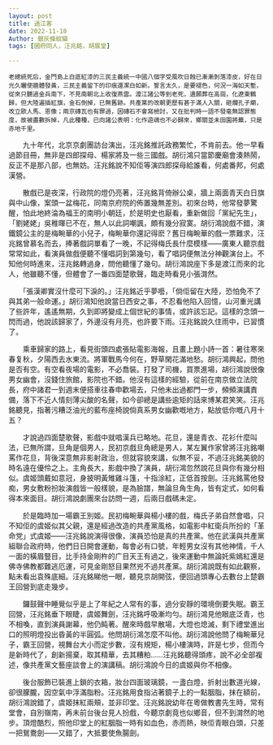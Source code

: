 ```yaml
---
layout: post
title: 過江客
date: 2022-11-10
Author: 銀灰條紋貓
tags: [國府同人，汪兆銘，胡展堂]

--- 
```




    老總統死后，金門島上白底紅漆的三民主義統一中國八個字受風吹日蝕已漸漸剝落漆皮，好在日光久曬使牆體發黃，三民主義留下的印痕還潔白如新。誓言太久，是要褪色，何況一海如天塹，從來只聽過金兵南下，不見南朝北上收復燕雲。渡江諸公等到老死，遺願葬在高崗，化遼東鶴歸，但大陸遍插紅旗，金石倒掉，已無舊跡。共產黨的改朝更歷有甚于滿人入關，砸爛孔子廟，改立歐人馬、恩像；兩京磚瓦也有罪過，因磚石不會寫檢討，又在批判時一語不發毫無認罪態度，故被盡數拆掉，凡此種種，已向諸公表明：化作遊魂也不必歸來，鄉關並未田園將蕪，只是赤地千里。

　　九十年代，北京京劇團訪台演出，汪兆銘推託政務繁忙，不肯前去。他一早看過節目冊，無非是四郎探母、楊家將及一些三國戲。胡衍鴻只當節慶廟會湊熱鬧，反正不是那八部，也無妨。汪兆銘說不知佢等演四郎探母給誰看，何處番邦，何處漢營。
  

　　散戲已是夜深，行政院的燈仍亮著，汪兆銘背倚辦公桌，牆上兩面青天白日旗與中山像，案頭一盆梅花，同南京府院的佈置幾無差別。初來台時，他常發夢驚醒，怕此地終淪為福王的南明小朝廷，於是明史也厭看，重新做回「黨紀先生」，「劉姥姥」吳稚暉已不在，無人以此詞嘲諷，頗有幾分寂寞。胡衍鴻說戲不錯，演鐵鏡公主的是梅畹華的小兒子，梅畹華你還記得麽？舊日梅畹華的戲一票難求，汪兆銘曾慕名而去，捧著戲詞單看了一晚，不記得梅氏長什麼模樣——廣東人聽京戲常常如此，看演員做戲便聽不懂唱詞到第幾句，看了唱詞便無法分神觀演台上。不知他何時進來，汪兆銘轉過身，問他聽懂了幾句。胡衍鴻說座下多是渡江而來的北人，他雖聽不懂，但體會了一番四面楚歌聲，臨走時看見小張潸然。

　　「張漢卿實沒什麼可下淚的。」汪兆銘近乎夢囈，「倘佢留在大陸，恐怕免不了與其弟一般命運。」胡衍鴻知他說當日西安之事，不忍看他陷入回憶，山河重光講了些許年，遙遙無期，久到即將變成上個世紀的事情，或許該忘記。這樣的念頭一閃而過，他說該歸家了，外邊沒有月亮，也許要下雨。汪兆銘說久住雨中，已習慣了。

  
　　乘車歸家的路上，看見街頭四處張貼電影海報，且畫上題小詩一首：暑往寒來春复秋，夕陽西去水東流。將軍戰馬今何在，野草閑花滿地愁。胡衍鴻興起，問他是否有空。有空看夜場的電影，不必喬裝。打發了司機，買票進場，胡衍鴻說很像男女幽會，沒錢住旅館，影院也不錯。他沒有這樣的經驗，從前在南京做立法院長，府中諸君一到週末便搭車往春申歡場去，只他未出過都門一步，頻頻演講責備，落下不近人情刻薄尖酸的名聲，如今卻總是講些逾矩的話來博某君笑笑。汪兆銘聽見，指著污糟泛油光的藍布座椅說倘真系男女幽歡嘅地方，點放低你嘅八月十五？
  

　　才說過四面楚歌聲，影戲中就唱漢兵已略地。花旦，還是青衣、花衫什麼叫法，已無所謂，旦角是個男人，民初京戲旦角總是男人，某左翼作家曾將汪兆銘嘲罵作花旦，背後深意無非影射政治，但就容貌來講，似無不妥，不過汪兆銘美貌的時名遠在優伶之上。主角長大，影戲中換了演員，胡衍鴻忽然說花旦與你有幾分相似。虞姬頭戴如意冠，身披明黃雉雞斗篷，十指涂紅，正低首按劍。汪兆銘罵他發痴，男女敷粉扮妝演戲皆一般樣貌，是為臉譜，無論旦角生角，皆有定式，如何看得本來面目。胡衍鴻說劇團來台訪問一週，后兩日戲碼未定。
  

　　於是臨時加一場霸王別姬。民初梅畹華與楊小樓的戲，梅氏子弟自然會唱，只不知佢的虞姬似其父親，還是經過改造的共產黨風格，如電影中紅衛兵所扮的「革命党」式虞姬——汪兆銘說演得很像，演員恐怕是真的共產黨。他在武漢與共產黨組聯合政府時，他們日日開會運動，每會必有口號，年輕男女沒有其他神情，千人一面的橫眉豎目，比手持金剛杵的广目天王有過之，後來運動中無論奼紫嫣紅還是佛寺佛教都難逃厄運，可見金剛怒目果然兇不過共產黨。胡衍鴻說既有如此觀察，點未看出袁殊底細。汪兆銘睇他一眼，聽見京胡開弦，便回過頭專心去數台上楚霸王回營到底走幾步。
  

　　鑼鼓聲中睡覺似乎是上了年紀之人常有的事，過分安靜的環境倒要失眠。霸王回營，汪兆銘垂下眼睫，虞姬舞劍，汪兆銘呼吸漸均勻。胡衍鴻見他眼底泛青，也不相喚，直到演員謝幕，他仍盹著。醒來時戲早散場，大燈也熄滅，剩下禮堂進出口的照明燈投出昏黃的半圓弧。他問胡衍鴻怎麼不叫他。胡衍鴻說他問了梅畹華兒子，霸王回營，視舞台大小而定步數，沒有規矩，楊小樓演時，許是七步，但而今是新時代了，創新揚棄，取其精華，去其糟粕……汪兆銘聽得頭疼，說不必全部複述，像共產黨文藝座談會上的演講稿。胡衍鴻說今日的虞姬與你不相像。
  

　　後台服飾已裝進上鎖的衣箱，妝台四面玻璃鏡，一盞白燈，折射出數道光線，卻很朦朧，因空氣中浮滿脂粉。汪兆銘用食指沾著鏡子上的一點胭脂，抹在額前，胡衍鴻說錯了，虞姬抹紅兩頰，並非印堂。汪兆銘說幼年在粵做教書先生時，常有堂會，自別嶺南，再未前台後台見人扮戲，今聽京劇竟也似鄉音，但不到潸然的地步。頂燈酷烈，照他印堂上的紅胭脂一時有如血色，赤而熱，映佢青眼白頭，只差一把鴛鴦劍——又錯了，大抵要使魚腸劍。

  
